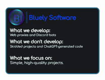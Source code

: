 <div align="center">
    <center>
        <a href="https://bluely.software"><img src="Method Draw Image.png" width="60%"></a>
    </center>
</div>
